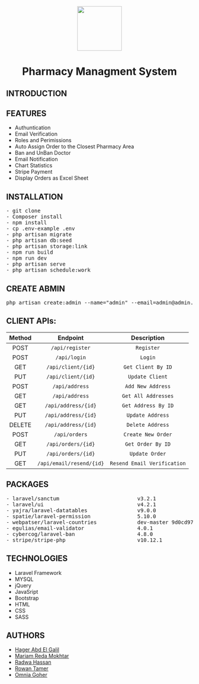 <p align="center" style="margin-top:2%;margin-bottom:2%;">
  <img style = "width:120px; height:120px;" src="https://user-images.githubusercontent.com/81237428/230607665-ef41d0f9-52e6-4e21-b87d-6322b338e57c.gif" />
<h1 align="center" >Pharmacy Managment System</h1>
</p>

## INTRODUCTION
## FEATURES
- Authuntication
- Email Verification
- Roles and Perimissions
- Auto Assign Order to the Closest Pharmacy Area
- Ban and UnBan Doctor
- Email Notification
- Chart Statistics
- Stripe Payment
- Display Orders as Excel Sheet

## INSTALLATION
<pre>
- git clone 
- Composer install
- npm install
- cp .env-example .env
- php artisan migrate
- php artisan db:seed
- php artisan storage:link
- npm run build
- npm run dev
- php artisan serve
- php artisan schedule:work
</pre>
 
 ## CREATE ABMIN 
<pre>
php artisan create:admin --name="admin" --email=admin@admin.com --password=******
</pre>

## CLIENT APIs:
<div align="center" style="width:100%">
    
|  Method  |      Endpoint            | Description | 
| :---:    |         :---:            | :---: |   
| POST     | `/api/register`          | `Register` |
| POST     | `/api/login`             | `Login`  | 
| GET      | `/api/client/{id}`       | `Get Client By ID` | 
| PUT      | `/api/client/{id}`       | `Update Client` | 
| POST     | `/api/address`           | `Add New Address` | 
| GET      | `/api/address`           | `Get All Addresses` | 
| GET      | `/api/address/{id}`      | `Get Address By ID` | 
| PUT      | `/api/address/{id}`      | `Update Address` | 
| DELETE   | `/api/address/{id}`      | `Delete Address` | 
| POST     | `/api/orders`            | `Create New Order` | 
| GET      | `/api/orders/{id}`       | `Get Order By ID` | 
| PUT      | `/api/orders/{id}`       | `Update Order` | 
| GET      | `/api/email/resend/{id}` | `Resend Email Verification` | 
    
</div>    
   
## PACKAGES
<pre>
- laravel/sanctum                         v3.2.1                Laravel Sanctum provides a featherweight authentication
- laravel/ui                              v4.2.1                Laravel UI utilities and presets
- yajra/laravel-datatables                v9.0.0                Laravel DataTables Complete Package
- spatie/laravel-permission               5.10.0                Permission handling for Laravel 6.0 and up
- webpatser/laravel-countries             dev-master 9d0cd97    Laravel Countries is a bundle for Laravel, providing Al   
- egulias/email-validator                 4.0.1                 A library for validating emails against several RFCs
- cybercog/laravel-ban                    4.8.0                 Laravel Ban simplify blocking and banning Eloquent models  
- stripe/stripe-php                       v10.12.1              Stripe PHP Library
</pre>

## TECHNOLOGIES
- Laravel Framework
- MYSQL
- jQuery
- JavaSript
- Bootstrap
- HTML
- CSS
- SASS

## AUTHORS
  - [Hager Abd El Galil](https://github.com/Hager-Abd-El-Galil)
  - [Mariam Reda Mokhtar](https://github.com/Mariam-Mokhtar)
  - [Radwa Hassan](https://github.com/RadwaHassan99)
  - [Rowan Tamer](https://github.com/rowantamer)
  - [Omnia Goher](https://github.com/Omnia-Goher)
  
<!-- ## ERD
<p align="center" >
  <img style = "width:800px; height:500px;border-radius:50%;" src="https://user-images.githubusercontent.com/63107268/230602218-ddbb990e-1048-45cc-970f-bb6b5567c610.png" />
</p> -->

